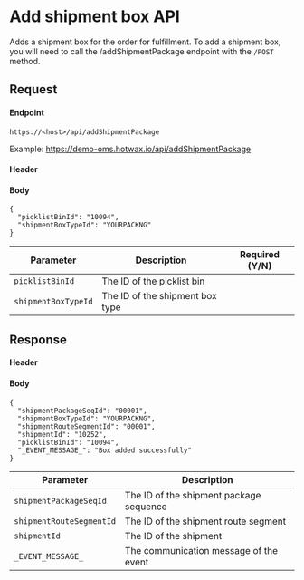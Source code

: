 # Add shipment box API

Adds a shipment box for the order for fulfillment. To add a shipment box, you will need to call the /addShipmentPackage endpoint with the `/POST` method. 

## Request

#### Endpoint

`https://<host>/api/addShipmentPackage`

Example: https://demo-oms.hotwax.io/api/addShipmentPackage

#### Header

#### Body

```
{
  "picklistBinId": "10094",
  "shipmentBoxTypeId": "YOURPACKNG"
}
```

| Parameter        | Description                                               | Required (Y/N) |
|------------------|-----------------------------------------------------------|----------------|
| `picklistBinId`        | The ID of the picklist bin                          |                |
| `shipmentBoxTypeId`    | The ID of the shipment box type                     |                |


## Response

#### Header

#### Body

```
{
  "shipmentPackageSeqId": "00001",
  "shipmentBoxTypeId": "YOURPACKNG",
  "shipmentRouteSegmentId": "00001",
  "shipmentId": "10252",
  "picklistBinId": "10094",
  "_EVENT_MESSAGE_": "Box added successfully"
}

```

| Parameter                | Description                                                  |
|--------------------------|--------------------------------------------------------------|
| `shipmentPackageSeqId`   | The ID of the shipment package sequence                      |
| `shipmentRouteSegmentId` | The ID of the shipment route segment                         |
| `shipmentId`             | The ID of the shipment                                       |
| `_EVENT_MESSAGE_`        | The communication message of the event                       |
